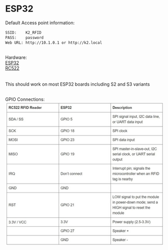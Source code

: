 # ESP32

Default Access point information:<br>
```
SSID:    K2_RFID
PASS:    password
Web URL: http://10.1.0.1 or http://k2.local
```


<br>
Hardware:<br>
<a href=https://en.wikipedia.org/wiki/ESP32>ESP32</a><br>
<a href=https://esphome.io/components/binary_sensor/rc522.html>RC522</a><br>
<br>
<br>
This should work on most ESP32 boards including S2 and S3 variants
<br><br>

GPIO Connections:<br>
<img src=https://github.com/DnG-Crafts/K2-RFID/blob/main/Arduino/ESP32/pins.jpg>
